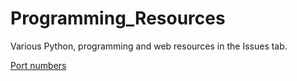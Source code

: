 # Programming_Resources

Various Python, programming and web resources in the Issues tab.

[Port numbers](https://www.iana.org/assignments/service-names-port-numbers/service-names-port-numbers.xhtml)
